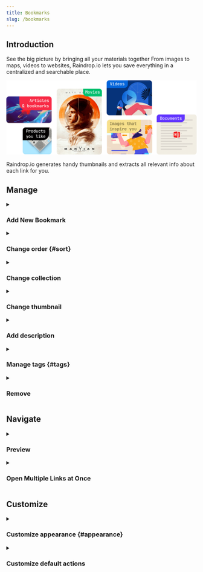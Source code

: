 ```yaml
---
title: Bookmarks
slug: /bookmarks
---
```


## Introduction
See the big picture by bringing all your materials together
From images to maps, videos to websites, Raindrop.io lets you save everything in a centralized and searchable place.

![](items.png)

Raindrop.io generates handy thumbnails and extracts all relevant info about each link for you.

## Manage

<!------------------------------>
<details><summary>

### Add New Bookmark

</summary>

Raindrop.io makes it easy to save interesting content you find on the web.
This page outlines the methods you can use to save any link to your List.

---

#### Saving with the Browser Extension
The [Raindrop.io extension](../../getting-started/install-extension/index.md) is a small button that sits in your browser toolbar.
It's available for many browsers. When clicked, it will save the current page to Raindrop.io.

---

#### Manually Saving to a link to Raindrop.io
1. Visit [Raindrop.io App](https://app.raindrop.io)
2. Click the + button in the top toolbar
3. Insert the URL you’d like to save. Don’t forget the http://
4. Click Save

![](web-add.png)

</details>


<!------------------------------>
<details><summary>

### Change order {#sort}

</summary>

By default, bookmarks are shown in the order in which they were added (new on top).
You can change the order by changing sort option or by manually dragging and dropping your bookmarks.

![](sorting.png)

</details>


<!------------------------------>
<details><summary>

### Change collection

</summary>

#### Drag n drop
You can transfer an item to a different collection by dragging it from its current collection onto the menu item of the collection you’d like to transfer it to.

![](move-drag.png)

---

#### Move multiple items
Start by highlighting the items that you want to copy by hovering over the items and clicking the tick mark that appears in the top left corner.

![](bulk.png)

Once you have selected the items you wish to move, select ‘Move’ from the toolbar at the top of the screen.

![](bulk-move.png)

A window will ask which collection you want to move the items into, select or type the collection’s name into the text box.
Your items will now be moved into the second collection!

</details>


<!------------------------------>
<details><summary>

### Change thumbnail

</summary>

When you add something, Raindrop.io will try to pull in an image from the site.
Sometimes that image doesn’t work for you; it might be a shot generated from a video that is too grainy or an image of your old boss you never want to see again.
Either way, it’s easy to change an image you hate.

To change a thumbnail of an item click on `Edit` button and then click on a thumbnail. 

![](buttons.png)

If there are other images on the bookmarked webpage that Raindrop.io can pull from the site, they will be showed in grid.

![](cover.png)

Alternatively, you can upload an image that you like from your desktop by clicking on 'upload'.

</details>


<!------------------------------>
<details><summary>

### Add description

</summary>

You can add descriptions to your items already uploaded to Raindrop.io by clicking onto the `Edit` button.

![](description.png)

You can also add descriptions when adding items directly to Raindrop.io using the [browser extension](/install-extension) or [mobile app](../../getting-started/download-app/index.md).

</details>


<!------------------------------>
<details><summary>

### Manage tags {#tags}

</summary>

#### Adding a tag
If you want to add tags to a single item, click `Edit` button.
Now you will see the option to tag underneath 'Tags', here type in as many tags as you like separated by commas.

![](tags.png)

Tip: you can tag your items when you add them to Raibdrio,ui when you use one of our [browser extension](/install-extension) or using [mobile app](../../getting-started/download-app/index.md).

#### Add tags to multiple items
You can add tags to multiple items in your collection too.
First highlight the items you want to tag by hovering over the items until the tick appears in the left corner, and then click on the tick.

![](bulk.png)

Highlight as many items as you like, then click `Add tags` in the menu bar at the top. When the pop-up appears, type in your tags separated by commas. 

#### Remove tags from multiple items
First highlight the items you want to tag by hovering over the items until the tick appears in the left corner, and then click on the tick.

![](bulk.png)

Highlight as many items as you like, then click `More...` / `Remove tags` in the menu bar at the top. 
</details>


<!------------------------------>
<details><summary>

### Remove

</summary>

#### Remove single item
Mouse over any item and click "trash" icon

![](buttons.png)

---

#### Remove multiple items
First highlight the items you want to remove by hovering over the items until the tick appears in the left corner, and then click on the tick.

![](bulk.png)

Highlight as many items as you like, then click `Remove` in the menu bar at the top. 

</details>


## Navigate

<!------------------------------>
<details><summary>

### Preview

</summary>

If you just want to quickly check a link, you don't need to open it in new tab.
Raindrop.io features a special viewer (and reader for articles) that allows you to have seamless experience.
Very useful in the case of videos or music.

![](preview-video.png)

Just click on an item, if preview is available it will be showed in right panel.

#### Articles
Raindrop.io extracts the article text and removes web advertisements and other distractions to provide a wonderful reading experience.

![](preview-article.png)

#### Refresh preview
If preview is not available, incorrect or outdated you can ask Raindrop.io to extract it again.   
Just right click on an item and select `Refresh preview` option.

![](context-menu.png)

</details>


<!------------------------------>
<details><summary>

### Open Multiple Links at Once

</summary>

First highlight the items you want to open by hovering over the items until the tick appears in the left corner, and then click on the tick.

![](bulk.png)

Highlight as many items as you like, then click `Open` in the menu bar at the top.

[Check this article](../../troubleshooting/open-multiple-links/index.md) if you have any troubles with this feature.

</details>


## Customize

<!------------------------------>
<details><summary>

### Customize appearance {#appearance}

</summary>

Raindrop.io fully embraces flexibility and understands that no one wants a one size fits all approach.
With the layout and appearance settings - which can be found in the View settings, you can customize the way your collection look and how your items are organized.

<!------------------------------>
<details><summary>

#### How to change view mode

</summary>

Click `List` button in top right corner

![](view.png)

</details>

<!------------------------------>
<details><summary>

#### List view

</summary>

You might recognize `list`, our default view mode.
Useful information is surfaced (including who, what, and when the item was created), making it a great fit for alphabetical and date sorting.
Ideal for bookmarks, files, and list building.

![](list.png)

</details>

<!------------------------------>
<details><summary>

#### Grid view

</summary>

Ideal for the grid-obsessed, items get cropped to clean and tidy squares. 
See your content on a level playing field (regardless of type), and drag to reorder your collection with ease. 
For the visually inclined, toggle labels off and let the thumbnails stand out.

![](grid.png)

</details>

<!------------------------------>
<details><summary>

#### Headlines view

</summary>

When thumbnails aren’t a priority, Headlines mode gives you a quick and simple way to scan your items at a glance.

![](headlines.png)

</details>

<!------------------------------>
<details><summary>

#### Masonry view

</summary>

Masonry assembles your items like a jigsaw puzzle. This view is an excellent way to view mood boards or content streams where a strict order is not relevant.

![](masonry.png)

</details>

---

<!------------------------------>
<details><summary>

#### Hide labels

</summary>

Also, you can choose to hide labels (because sometimes images speak louder than words).   
Click `List` button in top right corner

![](view.png)

</details>

</details>


<!------------------------------>
<details><summary>

### Customize default actions

</summary>

Adjust what buttons appear when you mouse over on each bookmark, change click behavior, and more. Tailor Raindrop.io to fit your style.

![](buttons.png)

1. Visit [settings page](https://app.raindrop.io/settings/app)
2. Change `Click on a bookmark` behaviour
3. Or change `Buttons` that appear on mouse over on a bookmark (you can add a maximum of 5 buttons)

</details>